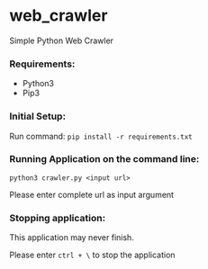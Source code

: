 # web_crawler
Simple Python Web Crawler

### Requirements:

- Python3
- Pip3

### Initial Setup:

Run command:
 `pip install -r requirements.txt`

### Running Application on the command line:

`python3 crawler.py <input url>`

Please enter complete url as input argument

### Stopping application:

This application may never finish.

Please enter `ctrl + \` to stop the application

